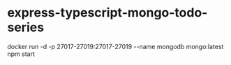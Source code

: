 # express-typescript-mongo-todo-series


docker run -d -p 27017-27019:27017-27019 --name mongodb mongo:latest
npm start
